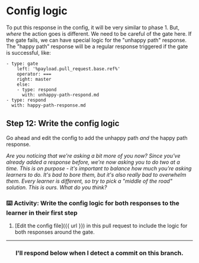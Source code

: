 # Config logic

To put this response in the config, it will be very similar to phase 1. But, _where_ the action goes is different. We need to be careful of the gate here. If the gate fails, we can have special logic for the "unhappy path" response. The "happy path" response will be a regular response triggered if the gate is successful, like:

```
- type: gate
    left: '%payload.pull_request.base.ref%'
    operator: ===
    right: master
    else:
    - type: respond
      with: unhappy-path-respond.md
- type: respond
  with: happy-path-response.md
```

## Step 12: Write the config logic

Go ahead and edit the config to add the unhappy path _and_ the happy path response.

_Are you noticing that we're asking a bit more of you now? Since you've already added a response before, we're now asking you to do two at a time. This is on purpose - it's important to balance how much you're asking learners to do. It's bad to bore them, but it's also really bad to overwhelm them. Every learner is different, so try to pick a "middle of the road" solution. This is ours. What do you think?_

### :keyboard: Activity: Write the config logic for both responses to the learner in their first step

1. [Edit the config file]({{ url }}) in this pull request to include the logic for both responses around the gate.

<hr>
<h3 align="center">I'll respond below when I detect a commit on this branch.</h3>
